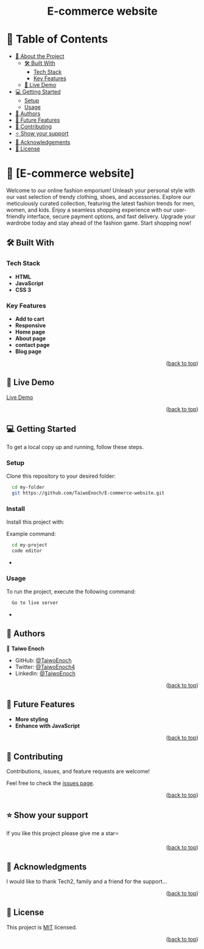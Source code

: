 <a name="readme-top"></a>

<div align="center">

  <h1><b>E-commerce website</b></h1>

</div>

<!-- TABLE OF CONTENTS -->

# 📗 Table of Contents

- [📖 About the Project](#about-project)
  - [🛠 Built With](#built-with)
    - [Tech Stack](#tech-stack)
    - [Key Features](#key-features)
  - [🚀 Live Demo](#live-demo)
- [💻 Getting Started](#getting-started)
  - [Setup](#setup)
  - [Usage](#usage)
- [👥 Authors](#authors)
- [🔭 Future Features](#future-features)
- [🤝 Contributing](#contributing)
- [⭐️ Show your support](#support)
- [🙏 Acknowledgements](#acknowledgements)
- [📝 License](#license)

<!-- PROJECT DESCRIPTION -->

# 📖 [E-commerce website] <a name="about-project"></a>

Welcome to our online fashion emporium! Unleash your personal style with our vast selection of trendy clothing, shoes, and accessories. Explore our meticulously curated collection, featuring the latest fashion trends for men, women, and kids. Enjoy a seamless shopping experience with our user-friendly interface, secure payment options, and fast delivery. Upgrade your wardrobe today and stay ahead of the fashion game. Start shopping now!

## 🛠 Built With <a name="built-with"></a>

### Tech Stack <a name="tech-stack"></a>

- **HTML**
- **JavaScript**
- **CSS 3**

<!-- Features -->

### Key Features <a name="key-features"></a>

- **Add to cart**
- **Responsive**
- **Home page**
- **About page**
- **contact page**
- **Blog page**

<p align="right">(<a href="#readme-top">back to top</a>)</p>

<!-- LIVE DEMO -->

## 🚀 Live Demo 
<a href="">Live Demo</a>

<p align="right">(<a href="#readme-top">back to top</a>)</p>

<!-- GETTING STARTED -->

## 💻 Getting Started <a name="getting-started"></a>

To get a local copy up and running, follow these steps.

### Setup

Clone this repository to your desired folder:

```sh
  cd my-folder
  git https://github.com/TaiwoEnoch/E-commerce-website.git
```

### Install

Install this project with:

Example command:

```sh
  cd my-project
  code editor
```

-

### Usage

To run the project, execute the following command:

```sh
  Go to live server
```

-

<!-- AUTHORS -->

## 👥 Authors <a name="author"></a>

👤 **Taiwo Enoch**

- GitHub: [@TaiwoEnoch](https://github.com/TaiwoEnoch)
- Twitter: [@TaiwoEnoch4](https://twitter.com/taiwoenoch4)
- LinkedIn: [@TaiwoEnoch](https://linkedin.com/in/https://www.linkedin.com/in/taiwo-enoch-b88550222/)

<p align="right">(<a href="#readme-top">back to top</a>)</p>

<!-- FUTURE FEATURES -->

## 🔭 Future Features <a name="future-features"></a>

- **More styling**
- **Enhance with JavaScript**

<p align="right">(<a href="#readme-top">back to top</a>)</p>

<!-- CONTRIBUTING -->

## 🤝 Contributing <a name="contributing"></a>

Contributions, issues, and feature requests are welcome!

Feel free to check the [issues page](https://github.com/TaiwoEnoch/E-commerce-website/issues).

<p align="right">(<a href="#readme-top">back to top</a>)</p>

<!-- SUPPORT -->

## ⭐️ Show your support <a name="support"></a>

If you like this project please give me a star⭐

<p align="right">(<a href="#readme-top">back to top</a>)</p>

<!-- ACKNOWLEDGEMENTS -->

## 🙏 Acknowledgments <a name="acknowledgements"></a>

I would like to thank Tech2, family and a friend for the support...

<p align="right">(<a href="#readme-top">back to top</a>)</p>

<!-- LICENSE -->

## 📝 License <a name="license"></a>

This project is [MIT](./LICENSE) licensed.

<p align="right">(<a href="#readme-top">back to top</a>)</p>